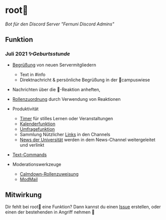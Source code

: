 # root🌱

*Bot für den Discord Server "Fernuni Discord Admins"*

## Funktion

### Juli 2021 ✨*Geburtsstunde*


* [Begrüßung](https://github.com/FU-Hagen-Discord/root/blob/master/cogs/welcome.py) von neuen Servermitgliedern
  * Text in #info
  * Direktnachricht & persönliche Begrüßung in der 🌱campuswiese

* Nachrichten über die 📌-Reaktion anheften,

* [Rollenzuordnung](https://github.com/FU-Hagen-Discord/root/blob/master/cogs/roles.py) durch Verwendung von Reaktionen

* Produktivität
  * [Timer](https://github.com/FU-Hagen-Discord/root/blob/master/cogs/timer.py) für stilles Lernen oder Veranstaltungen
  * [Kalenderfunktion](https://github.com/FU-Hagen-Discord/root/tree/master/cogs/appointments.py)
  * [Umfragefunktion](https://github.com/FU-Hagen-Discord/root/tree/master/cogs/polls.py)
  * Sammlung Nützlicher [Links](https://github.com/FU-Hagen-Discord/root/tree/master/cogs/links.py) in den Channels
  * [News der Universität](https://github.com/FU-Hagen-Discord/root-bot/tree/master/cogs/news.py) werden in dem News-Channel weitergeleitet und verlinkt

* [Text-Commands](https://github.com/FU-Hagen-Discord/root/tree/master/cogs/text_commands.py)

* Moderationswerkzeuge
  * [Calmdown-Rollenzuweisung](https://github.com/FU-Hagen-Discord/root/blob/master/cogs/calmdown.py)
  * [ModMail](https://github.com/FU-Hagen-Discord/root/blob/master/cogs/support.py) 

## Mitwirkung

Dir fehlt bei root🌱 eine Funktion? Dann kannst du einen [Issue](https://github.com/FU-Hagen-Discord/root/issues)
erstellen, oder einen der bestehenden in Angriff nehmen 💪
